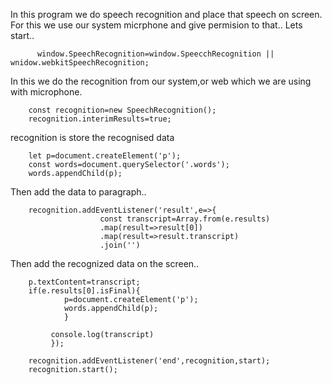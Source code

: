 In this program we do speech recognition and place that speech on screen.
For this we use our system micrphone and give permision to that..
Lets start..
        
          window.SpeechRecognition=window.SpeecchRecognition || wnidow.webkitSpeechRecognition;
      
In this we do the recognition from our system,or web which we are using with microphone.

        const recognition=new SpeechRecognition();
        recognition.interimResults=true;
        
recognition is store the recognised data

        let p=document.createElement('p');
        const words=document.querySelector('.words');
        words.appendChild(p);
        
Then add the data to paragraph..

        recognition.addEventListener('result',e=>{
                        const transcript=Array.from(e.results)
                        .map(result=>result[0])
                        .map(result=>result.transcript)
                        .join('')
                        
Then add the recognized data on the screen..

        p.textContent=transcript;
        if(e.results[0].isFinal){
                p=document.createElement('p');
                words.appendChild(p);
                }
                
             console.log(transcript)
             });
             
        recognition.addEventListener('end',recognition,start);
        recognition.start();
        
        
